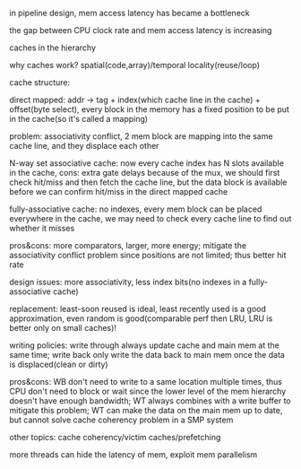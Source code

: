 in pipeline design, mem access latency has became a bottleneck

the gap between CPU clock rate and mem access latency is increasing

caches in the hierarchy

why caches work? spatial(code,array)/temporal locality(reuse/loop)

cache structure:

direct mapped: addr -> tag + index(which cache line in the cache) + offset(byte select), every block in the memory has a fixed position to be put in the cache(so it's called a mapping)

problem: associativity conflict, 2 mem block are mapping into the same cache line, and they displace each other

N-way set associative cache: now every cache index has N slots available in the cache, cons: extra gate delays because of the mux, we should first check hit/miss and then fetch the cache line, but the data block is available before we can confirm hit/miss in the direct mapped cache

fully-associative cache: no indexes, every mem block can be placed everywhere in the cache, we may need to check every cache line to find out whether it misses

pros&cons: more comparators, larger, more energy; mitigate the associativity conflict problem since positions are not limited; thus better hit rate

design issues: more associativity, less index bits(no indexes in a fully-associative cache)

replacement: least-soon reused is ideal, least recently used is a good approximation, even random is good(comparable perf then LRU, LRU is better only on small caches)!

writing policies: write through always update cache and main mem at the same time; write back only write the data back to main mem once the data is displaced(clean or dirty)

pros&cons: WB don't need to write to a same location multiple times, thus CPU don't need to block or wait since the lower level of the mem hierarchy doesn't have enough bandwidth; WT always combines with a write buffer to mitigate this problem; WT can make the data on the main mem up to date, but cannot solve cache coherency problem in a SMP system

other topics: cache coherency/victim caches/prefetching

more threads can hide the latency of mem, exploit mem parallelism



